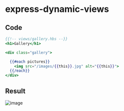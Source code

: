 # express-dynamic-views

## Code
```hbs
{{!-- views/gallery.hbs --}}
<h1>Gallery</h1>

<div class="gallery">

  {{#each pictures}}
    <img src="/images/{{this}}.jpg" alt="{{this}}">
  {{/each}}
</div>
```

## Result
![image](https://user-images.githubusercontent.com/5306791/51925150-bbb68380-23ee-11e9-9a55-f8093957189d.png)
